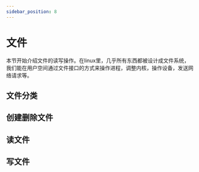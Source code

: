 ```yaml
---
sidebar_position: 8
---
```


# 文件

本节开始介绍文件的读写操作。在linux里，几乎所有东西都被设计成文件系统，我们能在用户空间通过文件接口的方式来操作进程，调整内核，操作设备，发送网络请求等。

## 文件分类

## 创建删除文件

## 读文件


## 写文件


## 


